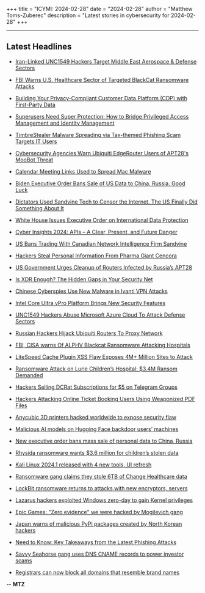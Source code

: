 +++
title = "ICYMI: 2024-02-28"
date = "2024-02-28"
author = "Matthew Toms-Zuberec"
description = "Latest stories in cybersecurity for 2024-02-28"
+++

---------------------------------------------------------------------------
## Latest Headlines
- [Iran-Linked UNC1549 Hackers Target Middle East Aerospace & Defense Sectors](https://thehackernews.com/2024/02/iran-linked-unc1549-hackers-target.html)

- [FBI Warns U.S. Healthcare Sector of Targeted BlackCat Ransomware Attacks](https://thehackernews.com/2024/02/fbi-warns-us-healthcare-sector-of.html)

- [Building Your Privacy-Compliant Customer Data Platform (CDP) with First-Party Data](https://thehackernews.com/2024/02/building-your-privacy-compliant.html)

- [Superusers Need Super Protection: How to Bridge Privileged Access Management and Identity Management](https://thehackernews.com/2024/02/superusers-need-super-protection-how-to.html)

- [TimbreStealer Malware Spreading via Tax-themed Phishing Scam Targets IT Users](https://thehackernews.com/2024/02/timbrestealer-malware-spreading-via-tax.html)

- [Cybersecurity Agencies Warn Ubiquiti EdgeRouter Users of APT28's MooBot Threat](https://thehackernews.com/2024/02/cybersecurity-agencies-warn-ubiquiti.html)

- [Calendar Meeting Links Used to Spread Mac Malware](https://krebsonsecurity.com/2024/02/calendar-meeting-links-used-to-spread-mac-malware/)

- [Biden Executive Order Bans Sale of US Data to China, Russia. Good Luck](https://www.wired.com/story/biden-data-broker-executive-order/)

- [Dictators Used Sandvine Tech to Censor the Internet. The US Finally Did Something About It](https://www.wired.com/story/sandvine-us-sanctions-egypt-internet-censorship/)

- [White House Issues Executive Order on International Data Protection](https://www.securityweek.com/white-house-to-issue-executive-order-on-personal-information-protection/)

- [Cyber Insights 2024: APIs – A Clear, Present, and Future Danger](https://www.securityweek.com/cyber-insights-2024-apis-a-clear-present-and-future-danger/)

- [US Bans Trading With Canadian Network Intelligence Firm Sandvine](https://www.securityweek.com/us-bans-trading-with-canadian-network-intelligence-firm-sandvine/)

- [Hackers Steal Personal Information From Pharma Giant Cencora](https://www.securityweek.com/hackers-steal-personal-information-from-pharma-giant-cencora/)

- [US Government Urges Cleanup of Routers Infected by Russia’s APT28](https://www.securityweek.com/us-government-urges-cleanup-of-routers-infected-by-russias-apt28/)

- [Is XDR Enough? The Hidden Gaps in Your Security Net](https://www.securityweek.com/is-xdr-enough-the-hidden-gaps-in-your-security-net/)

- [Chinese Cyberspies Use New Malware in Ivanti VPN Attacks](https://www.securityweek.com/chinese-cyberspies-use-new-malware-in-ivanti-vpn-attacks/)

- [Intel Core Ultra vPro Platform Brings New Security Features](https://www.securityweek.com/intel-core-ultra-vpro-platform-brings-new-security-features/)

- [UNC1549 Hackers Abuse Microsoft Azure Cloud To Attack Defense Sectors](https://cybersecuritynews.com/unc1549-azure-abuse-defense-attack/)

- [Russian Hackers Hijack Ubiquiti Routers To Proxy Network](https://cybersecuritynews.com/russian-hackers-hijack-ubiquiti-routers/)

- [FBI, CISA warns Of ALPHV Blackcat Ransomware Attacking Hospitals](https://cybersecuritynews.com/fbi-cisa-warns-alphv-blackcat-ransomware/)

- [LiteSpeed Cache Plugin XSS Flaw Exposes 4M+ Million Sites to Attack](https://cybersecuritynews.com/litespeed-cache-plugin-xss-flaw/)

- [Ransomware Attack on Lurie Children’s Hospital: $3.4M Ransom Demanded](https://cybersecuritynews.com/ransomware-attack-on-childrens-hospital/)

- [Hackers Selling DCRat Subscriptions for $5 on Telegram Groups](https://cybersecuritynews.com/dcrat-subscriptions-for-5/)

- [Hackers Attacking Online Ticket Booking Users Using Weaponized PDF Files](https://cybersecuritynews.com/pdf-malware-attack/)

- [Anycubic 3D printers hacked worldwide to expose security flaw](https://www.bleepingcomputer.com/news/security/anycubic-3d-printers-hacked-worldwide-to-expose-security-flaw/)

- [Malicious AI models on Hugging Face backdoor users’ machines](https://www.bleepingcomputer.com/news/security/malicious-ai-models-on-hugging-face-backdoor-users-machines/)

- [New executive order bans mass sale of personal data to China, Russia](https://www.bleepingcomputer.com/news/security/new-executive-order-bans-mass-sale-of-personal-data-to-china-russia/)

- [Rhysida ransomware wants $3.6 million for children’s stolen data](https://www.bleepingcomputer.com/news/security/rhysida-ransomware-wants-36-million-for-childrens-stolen-data/)

- [Kali Linux 2024.1 released with 4 new tools, UI refresh](https://www.bleepingcomputer.com/news/security/kali-linux-20241-released-with-4-new-tools-ui-refresh/)

- [Ransomware gang claims they stole 6TB of Change Healthcare data](https://www.bleepingcomputer.com/news/security/ransomware-gang-claims-they-stole-6tb-of-change-healthcare-data/)

- [LockBit ransomware returns to attacks with new encryptors, servers](https://www.bleepingcomputer.com/news/security/lockbit-ransomware-returns-to-attacks-with-new-encryptors-servers/)

- [Lazarus hackers exploited Windows zero-day to gain Kernel privileges](https://www.bleepingcomputer.com/news/security/lazarus-hackers-exploited-windows-zero-day-to-gain-kernel-privileges/)

- [Epic Games: "Zero evidence" we were hacked by Mogilevich gang](https://www.bleepingcomputer.com/news/security/epic-games-zero-evidence-we-were-hacked-by-mogilevich-gang/)

- [Japan warns of malicious PyPi packages created by North Korean hackers](https://www.bleepingcomputer.com/news/security/japan-warns-of-malicious-pypi-packages-created-by-north-korean-hackers/)

- [Need to Know: Key Takeaways from the Latest Phishing Attacks](https://www.bleepingcomputer.com/news/security/need-to-know-key-takeaways-from-the-latest-phishing-attacks/)

- [Savvy Seahorse gang uses DNS CNAME records to power investor scams](https://www.bleepingcomputer.com/news/security/savvy-seahorse-gang-uses-dns-cname-records-to-power-investor-scams/)

- [Registrars can now block all domains that resemble brand names](https://www.bleepingcomputer.com/news/technology/registrars-can-now-block-all-domains-that-resemble-brand-names/)

**-- MTZ**